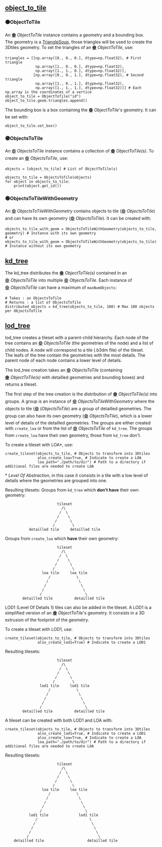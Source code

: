 ## [object_to_tile](Common/object_to_tile.py)
### 🟠ObjectToTile
An [🟠](#objecttotile)&nbsp;_ObjectToTile_ instance contains a geometry and a bounding box.  
The geometry is a [TriangleSoup](https://github.com/VCityTeam/py3dtiles/blob/master/py3dtiles/wkb_utils.py), those triangles will be used to create the 3Dtiles geometry.
To set the triangles of an [🟠](#objecttotile)&nbsp;_ObjectToTile_, use:  
```
triangles = [[np.array([0., 0., 0.], dtype=np.float32), # First triangle
              np.array([1., 0., 0.], dtype=np.float32),
              np.array([1., 1., 0.], dtype=np.float32)],
             [np.array([0., 0., 1.], dtype=np.float32), # Second triangle
              np.array([1., 0., 1.], dtype=np.float32),
              np.array([1., 1., 1.], dtype=np.float32)]] # Each np.array is the coordinates of a vertice
object_to_tile = ObjectToTile("id")
object_to_tile.geom.triangles.append()
```
The bounding box is a box containing the [🟠](#objecttotile)&nbsp;_ObjectToTile_'s geometry. It can be set with:
```
object_to_tile.set_box()
```

### 🟣ObjectsToTile
An [🟣](#objectstotile)&nbsp;_ObjectsToTile_ instance contains a collection of [🟠](#objecttotile)&nbsp;_ObjectToTile(s)_. To create an [🟣](#objectstotile)&nbsp;_ObjectsToTile_, use:
```
objects = [object_to_tile] # List of ObjectToTile(s)

objects_to_tile = ObjectsToTile(objects)
for object in objects_to_tile:
    print(object.get_id())
```

### 🟢ObjectsToTileWithGeometry
An [🟢](#objectstotilewithgeometry)&nbsp;_ObjectsToTileWithGeometry_ contains objects to tile ([🟣](#objectstotile)&nbsp;_ObjectsToTile_) and can have its own geometry ([🟣](#objectstotile)&nbsp;_ObjectsToTile_).
It can be created with:
```
objects_to_tile_with_geom = ObjectsToTileWithGeometry(objects_to_tile, geometry) # Instance with its own geometry
# or
objects_to_tile_with_geom = ObjectsToTileWithGeometry(objects_to_tile) # Instance without its own geometry
```

## [kd_tree](Common/kd_tree.py)
The kd_tree distributes the [🟠](#objecttotile)&nbsp;_ObjectToTile(s)_ contained in an [🟣](#objectstotile)&nbsp;_ObjectsToTile_ into multiple [🟣](#objectstotile)&nbsp;_ObjectsToTile_. Each instance of [🟣](#objectstotile)&nbsp;_ObjectsToTile_ can have a maximum of `maxNumObjects`:
```
# Takes : an ObjectsToTile
# Returns : a list of ObjectsToTile
distributed_objects = kd_tree(objects_to_tile, 100) # Max 100 objects per ObjectsToTile
```

## [lod_tree](https://github.com/VCityTeam/py3dtilers/blob/CityTiler_with_LodTree/py3dtilers/Common/lod_tree.py)
lod_tree creates a tileset with a parent-child hierarchy. Each node of the tree contains an [🟣](#objectstotile)&nbsp;_ObjectsToTile_ (the geometries of the node) and a list of child nodes.
A node will correspond to a tile (.b3dm file) of the tileset.  
The leafs of the tree contain the geometries with the most details. The parent node of each node contains a lower level of details.

The lod_tree creation takes an [🟣](#objectstotile)&nbsp;_ObjectsToTile_ (containing [🟠](#objecttotile)&nbsp;_ObjectToTile(s)_ with detailled geometries and bounding boxes) and returns a tileset.

The first step of the tree creation is the distribution of [🟠](#objecttotile)&nbsp;_ObjectToTile(s)_ into groups. A group is an instance of [🟢](#objectstotilewithgeometry)&nbsp;_ObjectsToTileWithGeometry_ where the objects to tile ([🟣](#objectstotile)&nbsp;(_ObjectsToTile_) are a group of detailled geometries. The group can also have its own geometry ([🟣](#objectstotile)&nbsp;_ObjectsToTile_), which is a lower level of details of the detailled geometries.
The groups are either created with `create_loa` or from the list of [🟣](#objectstotile)&nbsp;_ObjectsToTile_ of `kd_tree`. The groups from `create_loa` have their own geometry, those from `kd_tree` don't.

To create a tileset with LOA\*, use:
```
create_tileset(objects_to_tile, # Objects to transform into 3Dtiles
               also_create_loa=True, # Indicate to create a LOA
               loa_path="./path/to/dir") # Path to a directory if additional files are needed to create LOA
```
\* _Level Of Abstraction_, in this case it consists in a tile with a low level of details where the geometries are grouped into one.

Resulting tilesets:
Groups from `kd_tree` which __don't have__ their own geometry:

                            tileset
                              /\
                             /  \
                            /    \
                           /      \
                          /        \
               detailled tile     detailled tile
               
Groups from `create_loa` which __have__ their own geometry:

                            tileset
                              /\
                             /  \
                            /    \
                           /      \
                          /        \
                     loa tile     loa tile
                        /            \  
                       /              \
                      /                \
                     /                  \
                    /                    \
            detailled tile          detailled tile
            
LOD1 (Level Of Details 1) tiles can also be added in the tileset. A LOD1 is a simplified version of an [🟠](#objecttotile)&nbsp;_ObjectToTile_'s geometry.
It consists in a 3D extrusion of the footprint of the geometry.

To create a tileset with LOD1, use:
```
create_tileset(objects_to_tile, # Objects to transform into 3Dtiles
               also_create_lod1=True) # Indicate to create a LOD1
```
Resulting tilesets:

                            tileset
                              /\
                             /  \
                            /    \
                           /      \
                          /        \
                    lod1 tile     lod1 tile
                        /            \  
                       /              \
                      /                \
                     /                  \
                    /                    \
            detailled tile          detailled tile
            
A tileset can be created with both LOD1 and LOA with:
```
create_tileset(objects_to_tile, # Objects to transform into 3Dtiles
               also_create_lod1=True, # Indicate to create a LOD1
               also_create_loa=True, # Indicate to create a LOA
               loa_path="./path/to/dir") # Path to a directory if additional files are needed to create LOA
```
Resulting tilesets:

                            tileset
                              /\
                             /  \
                            /    \
                           /      \
                          /        \
                     loa tile     loa tile
                        /            \
                       /              \
                      /                \
                     /                  \
                    /                    \
               lod1 tile              lod1 tile
                  /                        \  
                 /                          \
                /                            \
               /                              \
              /                                \
        detailled tile                    detailled tile
